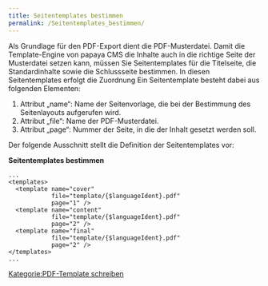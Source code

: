 ```yaml
---
title: Seitentemplates bestimmen
permalink: /Seitentemplates_bestimmen/
---
```


Als Grundlage für den PDF-Export dient die PDF-Musterdatei. Damit die Template-Engine von papaya CMS die Inhalte auch in die richtige Seite der Musterdatei setzen kann, müssen Sie Seitentemplates für die Titelseite, die Standardinhalte sowie die Schlussseite bestimmen. In diesen Seitentemplates erfolgt die Zuordnung Ein Seitentemplate besteht dabei aus folgenden Elementen:

1.  Attribut „name“: Name der Seitenvorlage, die bei der Bestimmung des Seitenlayouts aufgerufen wird.
2.  Attribut „file“: Name der PDF-Musterdatei.
3.  Attribut „page“: Nummer der Seite, in die der Inhalt gesetzt werden soll.

Der folgende Ausschnitt stellt die Definition der Seitentemplates vor:

**Seitentemplates bestimmen**

~~~~ {.xml}
...
<templates>
  <template name="cover"
            file="template/{$languageIdent}.pdf"
            page="1" />
  <template name="content"
            file="template/{$languageIdent}.pdf"
            page="2" />
  <template name="final"
            file="template/{$languageIdent}.pdf"
            page="2" />
</templates>
...
~~~~

[Kategorie:PDF-Template schreiben](Kategorie:PDF-Template_schreiben )